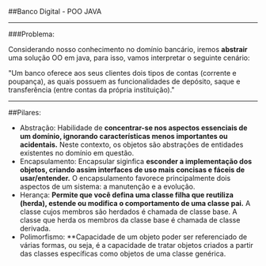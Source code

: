 ##Banco Digital - POO JAVA

---
###Problema:

Considerando nosso conhecimento no domínio bancário, iremos **abstrair** uma solução OO em java, para isso, vamos interpretar o seguinte cenário:

"Um banco oferece aos seus clientes dois tipos de contas (corrente e poupança), as quais possuem as funcionalidades de depósito, saque e transferência (entre contas da própria instituição)."

---
##Pilares:

- Abstração: Habilidade de **concentrar-se nos aspectos essenciais de um domínio, ignorando características menos importantes ou acidentais.** Neste contexto, os objetos são abstrações de entidades existentes no domínio em questão.
- Encapsulamento: Encapsular siginfica **esconder a implementação dos objetos, criando assim interfaces de uso mais concisas e fáceis de usar/entender.** O encapsulamento favorece principalmente dois aspectos de um sistema: a manutenção e a evolução.
- Herança: **Permite que você defina uma classe filha que reutiliza (herda), estende ou modifica o comportamento de uma classe pai.** A classe cujos membros são herdados é chamada de classe base. A classe que herda os membros da classe base é chamada de classe derivada.
- Polimorfismo: **Capacidade de um objeto poder ser referenciado de várias formas, ou seja, é a capacidade de tratar objetos criados a partir das classes específicas como objetos de uma classe genérica.